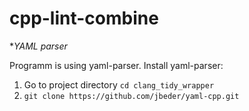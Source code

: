 # cpp-lint-combine

**YAML parser*

Programm is using yaml-parser.
Install yaml-parser:
1) Go to project directory ```cd clang_tidy_wrapper```
2) ```git clone https://github.com/jbeder/yaml-cpp.git```
